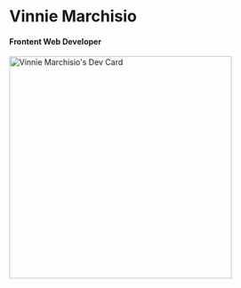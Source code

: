 # Vinnie Marchisio
#### Frontent Web Developer

<a href="https://app.daily.dev/vmrchs"><img src="https://api.daily.dev/devcards/d525f8a11fba464a937407d323971a86.png?r=ccv" width="400" alt="Vinnie Marchisio's Dev Card"/></a>
